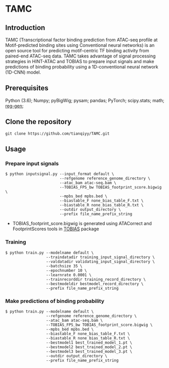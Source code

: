 # TAMC
## Introduction
TAMC (Transcriptional factor binding prediction from ATAC-seq profile at Motif-predicted binding sites using Conventional neural networks) is an open source tool for predicting motif-centric TF binding activity from paired-end ATAC-seq data. TAMC takes advantage of signal processing strategies in HINT-ATAC and TOBIAS to prepare input signals and make predictions of binding probability using a 1D-conventional neural network (1D-CNN) model.


## Prerequisites
Python (3.6); Numpy; pyBigWig; pysam; pandas; PyTorch; scipy.stats; math; [reg-gen](https://github.com/CostaLab/reg-gen);


## Clone the repository
```
git clone https://github.com/tianqiyy/TAMC.git
```

## Usage
### Prepare input signals
```
$ python inputsignal.py --input_format default \
                        --refgenome reference_genome_directory \
                        --atac_bam atac-seq.bam \
                        --TOBIAS_FPS_bw TOBIAS_footprint_score.bigwig \
                        --mpbs_bed mpbs.bed \
                        --biastable_F none_bias_table_F.txt \
                        --biastable_R none_bias_table_R.txt \
                        --outdir output_directory \
                        --prefix file_name_prefix_string
```
* TOBIAS_footprint_score.bigwig is generated using ATACorrect and FootprintScores tools in [TOBIAS](https://github.com/loosolab/TOBIAS)  package

### Training
```
$ python train.py --modelname default \
                  --traindatadir training_input_signal_directory \
                  --valdatadir validating_input_signal_directory \
                  --batchsize 35 \
                  --epochnumber 10 \
                  --learnrate 0.0001 \
                  --trainrecorddir training_record_directory \
                  --bestmodeldir bestmodel_record_directory \
                  --prefix file_name_prefix_string
```

### Make predictions of binding probability
```
$ python train.py --modelname default \
                  --refgenome reference_genome_directory \
                  --atac_bam atac-seq.bam \
                  --TOBIAS_FPS_bw TOBIAS_footprint_score.bigwig \
                  --mpbs_bed mpbs.bed \
                  --biastable_F none_bias_table_F.txt \
                  --biastable_R none_bias_table_R.txt \
                  --bestmodel1 best_trained_model_1.pt \
                  --bestmodel2 best_trained_model_2.pt \
                  --bestmodel3 best_trained_model_3.pt \
                  --outdir output_directory \
                  --prefix file_name_prefix_string
```
